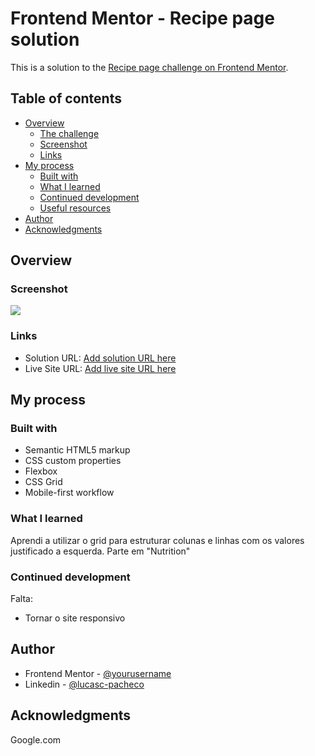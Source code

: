# Frontend Mentor - Recipe page solution

This is a solution to the [Recipe page challenge on Frontend Mentor](https://www.frontendmentor.io/challenges/recipe-page-KiTsR8QQKm).

## Table of contents

- [Overview](#overview)
  - [The challenge](#the-challenge)
  - [Screenshot](#screenshot)
  - [Links](#links)
- [My process](#my-process)
  - [Built with](#built-with)
  - [What I learned](#what-i-learned)
  - [Continued development](#continued-development)
  - [Useful resources](#useful-resources)
- [Author](#author)
- [Acknowledgments](#acknowledgments)

## Overview

### Screenshot

![](./screenshot.jpg)


### Links

- Solution URL: [Add solution URL here](https://your-solution-url.com)
- Live Site URL: [Add live site URL here](https://your-live-site-url.com)

## My process

### Built with

- Semantic HTML5 markup
- CSS custom properties
- Flexbox
- CSS Grid
- Mobile-first workflow

### What I learned

Aprendi a utilizar o grid para estruturar colunas e linhas com os valores justificado a esquerda. Parte em "Nutrition"

### Continued development

Falta:
- Tornar o site responsivo

## Author

- Frontend Mentor - [@yourusername](https://www.frontendmentor.io/profile/yourusername)
- Linkedin - [@lucasc-pacheco](https://www.linkedin.com/in/lucasc-pacheco/)

## Acknowledgments

Google.com
